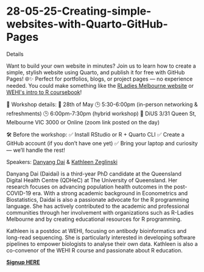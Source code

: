 # 28-05-25-Creating-simple-websites-with-Quarto-GitHub-Pages

Details

Want to build your own website in minutes? Join us to learn how to create a simple, stylish website using Quarto, and publish it for free with GitHub Pages! 🌐✨
Perfect for portfolios, blogs, or project pages — no experience needed. You could make something like the [RLadies Melbourne website](https://r-ladiesmelbourne.github.io/) or [WEHI's intro to R coursebook](https://kzeglinski.github.io/new_wehi_r_course/)!

📝 Workshop details:
📅 28th of May
🕒 5:30-6:00pm (in-person networking & refreshments)
🕒 6:00pm-7:30pm (hybrid workshop)
📍 DiUS 3/31 Queen St, Melbourne VIC 3000 or Online (zoom link posted on the day)

🛠 Before the workshop:
✅ Install RStudio or R + Quarto CLI
✅ Create a GitHub account (if you don’t have one yet)
✅ Bring your laptop and curiosity — we’ll handle the rest!

Speakers:
[Danyang Dai](https://github.com/DanyangDai) & [Kathleen Zeglinski](https://github.com/kzeglinski)

Danyang Dai (Daidai) is a third-year PhD candidate at the Queensland Digital Health Centre (QDHeC) at The University of Queensland. Her research focuses on advancing population health outcomes in the post-COVID-19 era. With a strong academic background in Econometrics and Biostatistics, Daidai is also a passionate advocate for the R programming language. She has actively contributed to the academic and professional communities through her involvement with organizations such as R-Ladies Melbourne and by creating educational resources for R programming.

Kathleen is a postdoc at WEHI, focusing on antibody bioinformatics and long-read sequencing. She is particularly interested in developing software pipelines to empower biologists to analyse their own data. Kathleen is also a co-convenor of the WEHI R course and passionate about R education.

**[Signup HERE](https://www.meetup.com/en-AU/rladies-melbourne/events/307776181/)**
